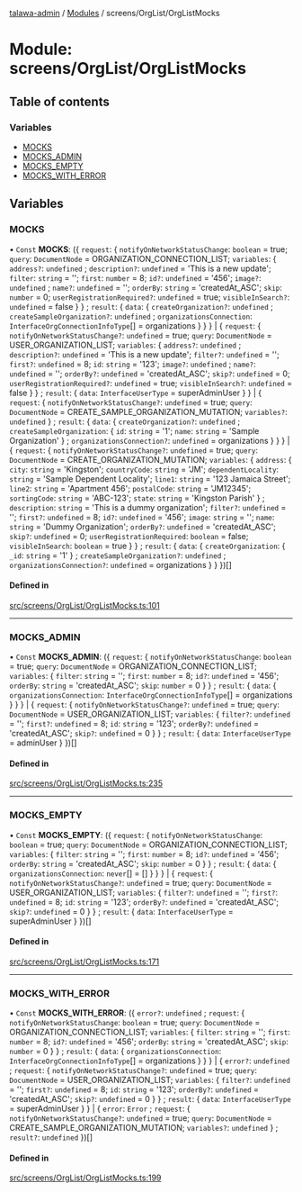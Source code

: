 [talawa-admin](../README.md) / [Modules](../modules.md) / screens/OrgList/OrgListMocks

# Module: screens/OrgList/OrgListMocks

## Table of contents

### Variables

- [MOCKS](screens_OrgList_OrgListMocks.md#mocks)
- [MOCKS\_ADMIN](screens_OrgList_OrgListMocks.md#mocks_admin)
- [MOCKS\_EMPTY](screens_OrgList_OrgListMocks.md#mocks_empty)
- [MOCKS\_WITH\_ERROR](screens_OrgList_OrgListMocks.md#mocks_with_error)

## Variables

### MOCKS

• `Const` **MOCKS**: (\{ `request`: \{ `notifyOnNetworkStatusChange`: `boolean` = true; `query`: `DocumentNode` = ORGANIZATION\_CONNECTION\_LIST; `variables`: \{ `address?`: `undefined` ; `description?`: `undefined` = 'This is a new update'; `filter`: `string` = ''; `first`: `number` = 8; `id?`: `undefined` = '456'; `image?`: `undefined` ; `name?`: `undefined` = ''; `orderBy`: `string` = 'createdAt\_ASC'; `skip`: `number` = 0; `userRegistrationRequired?`: `undefined` = true; `visibleInSearch?`: `undefined` = false \}  \} ; `result`: \{ `data`: \{ `createOrganization?`: `undefined` ; `createSampleOrganization?`: `undefined` ; `organizationsConnection`: `InterfaceOrgConnectionInfoType`[] = organizations \}  \}  \} \| \{ `request`: \{ `notifyOnNetworkStatusChange?`: `undefined` = true; `query`: `DocumentNode` = USER\_ORGANIZATION\_LIST; `variables`: \{ `address?`: `undefined` ; `description?`: `undefined` = 'This is a new update'; `filter?`: `undefined` = ''; `first?`: `undefined` = 8; `id`: `string` = '123'; `image?`: `undefined` ; `name?`: `undefined` = ''; `orderBy?`: `undefined` = 'createdAt\_ASC'; `skip?`: `undefined` = 0; `userRegistrationRequired?`: `undefined` = true; `visibleInSearch?`: `undefined` = false \}  \} ; `result`: \{ `data`: `InterfaceUserType` = superAdminUser \}  \} \| \{ `request`: \{ `notifyOnNetworkStatusChange?`: `undefined` = true; `query`: `DocumentNode` = CREATE\_SAMPLE\_ORGANIZATION\_MUTATION; `variables?`: `undefined`  \} ; `result`: \{ `data`: \{ `createOrganization?`: `undefined` ; `createSampleOrganization`: \{ `id`: `string` = '1'; `name`: `string` = 'Sample Organization' \} ; `organizationsConnection?`: `undefined` = organizations \}  \}  \} \| \{ `request`: \{ `notifyOnNetworkStatusChange?`: `undefined` = true; `query`: `DocumentNode` = CREATE\_ORGANIZATION\_MUTATION; `variables`: \{ `address`: \{ `city`: `string` = 'Kingston'; `countryCode`: `string` = 'JM'; `dependentLocality`: `string` = 'Sample Dependent Locality'; `line1`: `string` = '123 Jamaica Street'; `line2`: `string` = 'Apartment 456'; `postalCode`: `string` = 'JM12345'; `sortingCode`: `string` = 'ABC-123'; `state`: `string` = 'Kingston Parish' \} ; `description`: `string` = 'This is a dummy organization'; `filter?`: `undefined` = ''; `first?`: `undefined` = 8; `id?`: `undefined` = '456'; `image`: `string` = ''; `name`: `string` = 'Dummy Organization'; `orderBy?`: `undefined` = 'createdAt\_ASC'; `skip?`: `undefined` = 0; `userRegistrationRequired`: `boolean` = false; `visibleInSearch`: `boolean` = true \}  \} ; `result`: \{ `data`: \{ `createOrganization`: \{ `_id`: `string` = '1' \} ; `createSampleOrganization?`: `undefined` ; `organizationsConnection?`: `undefined` = organizations \}  \}  \})[]

#### Defined in

[src/screens/OrgList/OrgListMocks.ts:101](https://github.com/void-hr/talawa-admin/blob/0b408e7/src/screens/OrgList/OrgListMocks.ts#L101)

___

### MOCKS\_ADMIN

• `Const` **MOCKS\_ADMIN**: (\{ `request`: \{ `notifyOnNetworkStatusChange`: `boolean` = true; `query`: `DocumentNode` = ORGANIZATION\_CONNECTION\_LIST; `variables`: \{ `filter`: `string` = ''; `first`: `number` = 8; `id?`: `undefined` = '456'; `orderBy`: `string` = 'createdAt\_ASC'; `skip`: `number` = 0 \}  \} ; `result`: \{ `data`: \{ `organizationsConnection`: `InterfaceOrgConnectionInfoType`[] = organizations \}  \}  \} \| \{ `request`: \{ `notifyOnNetworkStatusChange?`: `undefined` = true; `query`: `DocumentNode` = USER\_ORGANIZATION\_LIST; `variables`: \{ `filter?`: `undefined` = ''; `first?`: `undefined` = 8; `id`: `string` = '123'; `orderBy?`: `undefined` = 'createdAt\_ASC'; `skip?`: `undefined` = 0 \}  \} ; `result`: \{ `data`: `InterfaceUserType` = adminUser \}  \})[]

#### Defined in

[src/screens/OrgList/OrgListMocks.ts:235](https://github.com/void-hr/talawa-admin/blob/0b408e7/src/screens/OrgList/OrgListMocks.ts#L235)

___

### MOCKS\_EMPTY

• `Const` **MOCKS\_EMPTY**: (\{ `request`: \{ `notifyOnNetworkStatusChange`: `boolean` = true; `query`: `DocumentNode` = ORGANIZATION\_CONNECTION\_LIST; `variables`: \{ `filter`: `string` = ''; `first`: `number` = 8; `id?`: `undefined` = '456'; `orderBy`: `string` = 'createdAt\_ASC'; `skip`: `number` = 0 \}  \} ; `result`: \{ `data`: \{ `organizationsConnection`: `never`[] = [] \}  \}  \} \| \{ `request`: \{ `notifyOnNetworkStatusChange?`: `undefined` = true; `query`: `DocumentNode` = USER\_ORGANIZATION\_LIST; `variables`: \{ `filter?`: `undefined` = ''; `first?`: `undefined` = 8; `id`: `string` = '123'; `orderBy?`: `undefined` = 'createdAt\_ASC'; `skip?`: `undefined` = 0 \}  \} ; `result`: \{ `data`: `InterfaceUserType` = superAdminUser \}  \})[]

#### Defined in

[src/screens/OrgList/OrgListMocks.ts:171](https://github.com/void-hr/talawa-admin/blob/0b408e7/src/screens/OrgList/OrgListMocks.ts#L171)

___

### MOCKS\_WITH\_ERROR

• `Const` **MOCKS\_WITH\_ERROR**: (\{ `error?`: `undefined` ; `request`: \{ `notifyOnNetworkStatusChange`: `boolean` = true; `query`: `DocumentNode` = ORGANIZATION\_CONNECTION\_LIST; `variables`: \{ `filter`: `string` = ''; `first`: `number` = 8; `id?`: `undefined` = '456'; `orderBy`: `string` = 'createdAt\_ASC'; `skip`: `number` = 0 \}  \} ; `result`: \{ `data`: \{ `organizationsConnection`: `InterfaceOrgConnectionInfoType`[] = organizations \}  \}  \} \| \{ `error?`: `undefined` ; `request`: \{ `notifyOnNetworkStatusChange?`: `undefined` = true; `query`: `DocumentNode` = USER\_ORGANIZATION\_LIST; `variables`: \{ `filter?`: `undefined` = ''; `first?`: `undefined` = 8; `id`: `string` = '123'; `orderBy?`: `undefined` = 'createdAt\_ASC'; `skip?`: `undefined` = 0 \}  \} ; `result`: \{ `data`: `InterfaceUserType` = superAdminUser \}  \} \| \{ `error`: `Error` ; `request`: \{ `notifyOnNetworkStatusChange?`: `undefined` = true; `query`: `DocumentNode` = CREATE\_SAMPLE\_ORGANIZATION\_MUTATION; `variables?`: `undefined`  \} ; `result?`: `undefined`  \})[]

#### Defined in

[src/screens/OrgList/OrgListMocks.ts:199](https://github.com/void-hr/talawa-admin/blob/0b408e7/src/screens/OrgList/OrgListMocks.ts#L199)
